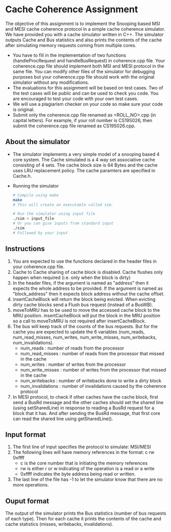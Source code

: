 # Cache Coherence Assignment

The objective of this assignment is to implement the Snooping based MSI and MESI cache coherence protocol in a simple cache coherence simulator. We have provided you with a cache simulator written in C++. The simulator outputs Cache and Bus statistics and also prints the contents of the cache after simulating memory requests coming from multiple cores.

- You have to fill in the implementation of two functions (handleProcRequest and handleBusRequest) in coherence.cpp file. Your coherence.cpp file should implement both MSI and MESI protocol in the same file. You can modify other files of the simulator for debugging purposes but your coherence.cpp file should work with the original simulator without any modifications.
- The evaluations for this assignment will be based on test cases. Two of the test cases will be public and can be used to check you code. You are encouraged to test your code with your own test cases.
- We will use a plagiarism checker on your code so make sure your code is original.
- Submit only the coherence.cpp file renamed as <ROLL_NO>.cpp (in capital letters). For example, if your roll number is CS19S026, then submit the coherence.cpp file renamed as CS19S026.cpp.

## About the simulator

- The simulator implements a very simple model of a snooping based 4 core system. The Cache simulated is a 4 way set associative cache consisting of 4 sets. The cache block size is 64 Bytes and the cache uses LRU replacement policy. The cache paramters are specified in Cache.h.

- Running the simulator
    ```sh
    # Compile using make
    make
    # This will create an executable called sim.

    # Run the simulator using input file
    ./sim < input_file
    # Or you can give inputs from standard input
    ./sim
    # Followed by your input
    ```

## Instructions
1. You are expected to use the functions declared in the header files in your coherence.cpp file.
2. Cache to Cache sharing of cache block is disabled. Cache flushes only happen when required (i.e. only when the block is dirty)
3. In the header files, if the argument is named as "address" then it expects the whole address to be provided. If the argument is named as "block_address" then it expects block address without the cache offset.
4. insertCacheBlock will return the block being evicted. When evicting dirty cache blocks send a Flush bus request (instead of a BusWB).
5. moveToMRU has to be used to move the accessed cache block to the MRU position. insertCacheBlock will put the block in the MRU position so a call to moveToMRU is not required after insertCacheBlock.
6. The bus will keep track of the counts of the bus requests. But for the cache you are expected to update the 6 variables (num_reads, num_read_misses, num_writes, num_write_misses, num_writebacks, num_invalidations).
	- num_reads : number of reads from the processor
	- num_read_misses : number of reads from the processor that missed in the cache
	- num_writes : number of writes from the processor
	- num_write_misses : number of writes from the processor that missed in the cache
	- num_writebacks : number of writebacks done to write a dirty block
	- num_invalidations : number of invalidations caused by the coherence protocol
7. In MESI protocol, to check if other caches have the cache block, first send a BusRd message and the other caches should set the shared line (using setSharedLine) in response to reading a BusRd request for a block that it has. And after sending the BusRd message, that first core can read the shared line using getSharedLine().

## Input format
1. The first line of input specifies the protocol to simulate: MSI/MESI
2. The following lines will have memory references in the format: c rw 0xffff
	- c is the core number that is initiating the memory references
	- rw is either r or w indicating of the operation is a read or a write
	- 0xffff indicates the byte address being read or written.
3. The last line of the file has -1 to let the simulator know that there are no more operations.

## Ouput format
The output of the simulator prints the Bus statistics (number of bus requests of each type).
Then for each cache it prints the contents of the cache and cache statistics (misses, writebacks, invalidations).
